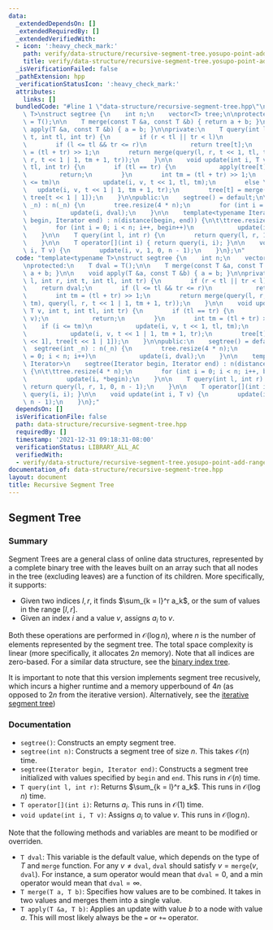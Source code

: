 ```yaml
---
data:
  _extendedDependsOn: []
  _extendedRequiredBy: []
  _extendedVerifiedWith:
  - icon: ':heavy_check_mark:'
    path: verify/data-structure/recursive-segment-tree.yosupo-point-add-range-sum.test.cpp
    title: verify/data-structure/recursive-segment-tree.yosupo-point-add-range-sum.test.cpp
  _isVerificationFailed: false
  _pathExtension: hpp
  _verificationStatusIcon: ':heavy_check_mark:'
  attributes:
    links: []
  bundledCode: "#line 1 \"data-structure/recursive-segment-tree.hpp\"\ntemplate<typename\
    \ T>\nstruct segtree {\n    int n;\n    vector<T> tree;\n\nprotected:\n    T dval\
    \ = T();\n\n    T merge(const T &a, const T &b) { return a + b; }\n\n    void\
    \ apply(T &a, const T &b) { a = b; }\n\nprivate:\n    T query(int l, int r, int\
    \ t, int tl, int tr) {\n        if (r < tl || tr < l)\n            return dval;\n\
    \        if (l <= tl && tr <= r)\n            return tree[t];\n        int tm\
    \ = (tl + tr) >> 1;\n        return merge(query(l, r, t << 1, tl, tm), query(l,\
    \ r, t << 1 | 1, tm + 1, tr));\n    }\n\n    void update(int i, T v, int t, int\
    \ tl, int tr) {\n        if (tl == tr) {\n            apply(tree[t], v);\n   \
    \         return;\n        }\n        int tm = (tl + tr) >> 1;\n        if (i\
    \ <= tm)\n            update(i, v, t << 1, tl, tm);\n        else \n         \
    \   update(i, v, t << 1 | 1, tm + 1, tr);\n        tree[t] = merge(tree[t << 1],\
    \ tree[t << 1 | 1]);\n    }\n\npublic:\n    segtree() = default;\n\n    segtree(int\
    \ _n) : n(_n) {\n        tree.resize(4 * n);\n        for (int i = 0; i < n; i++)\n\
    \            update(i, dval);\n    }\n\n    template<typename Iterator>\n    segtree(Iterator\
    \ begin, Iterator end) : n(distance(begin, end)) {\n\t\ttree.resize(4 * n);\n\
    \        for (int i = 0; i < n; i++, begin++)\n            update(i, *begin);\n\
    \    }\n\n    T query(int l, int r) {\n        return query(l, r, 1, 0, n - 1);\n\
    \    }\n\n    T operator[](int i) { return query(i, i); }\n\n    void update(int\
    \ i, T v) {\n        update(i, v, 1, 0, n - 1);\n    }\n};\n"
  code: "template<typename T>\nstruct segtree {\n    int n;\n    vector<T> tree;\n\
    \nprotected:\n    T dval = T();\n\n    T merge(const T &a, const T &b) { return\
    \ a + b; }\n\n    void apply(T &a, const T &b) { a = b; }\n\nprivate:\n    T query(int\
    \ l, int r, int t, int tl, int tr) {\n        if (r < tl || tr < l)\n        \
    \    return dval;\n        if (l <= tl && tr <= r)\n            return tree[t];\n\
    \        int tm = (tl + tr) >> 1;\n        return merge(query(l, r, t << 1, tl,\
    \ tm), query(l, r, t << 1 | 1, tm + 1, tr));\n    }\n\n    void update(int i,\
    \ T v, int t, int tl, int tr) {\n        if (tl == tr) {\n            apply(tree[t],\
    \ v);\n            return;\n        }\n        int tm = (tl + tr) >> 1;\n    \
    \    if (i <= tm)\n            update(i, v, t << 1, tl, tm);\n        else \n\
    \            update(i, v, t << 1 | 1, tm + 1, tr);\n        tree[t] = merge(tree[t\
    \ << 1], tree[t << 1 | 1]);\n    }\n\npublic:\n    segtree() = default;\n\n  \
    \  segtree(int _n) : n(_n) {\n        tree.resize(4 * n);\n        for (int i\
    \ = 0; i < n; i++)\n            update(i, dval);\n    }\n\n    template<typename\
    \ Iterator>\n    segtree(Iterator begin, Iterator end) : n(distance(begin, end))\
    \ {\n\t\ttree.resize(4 * n);\n        for (int i = 0; i < n; i++, begin++)\n \
    \           update(i, *begin);\n    }\n\n    T query(int l, int r) {\n       \
    \ return query(l, r, 1, 0, n - 1);\n    }\n\n    T operator[](int i) { return\
    \ query(i, i); }\n\n    void update(int i, T v) {\n        update(i, v, 1, 0,\
    \ n - 1);\n    }\n};"
  dependsOn: []
  isVerificationFile: false
  path: data-structure/recursive-segment-tree.hpp
  requiredBy: []
  timestamp: '2021-12-31 09:18:31-08:00'
  verificationStatus: LIBRARY_ALL_AC
  verifiedWith:
  - verify/data-structure/recursive-segment-tree.yosupo-point-add-range-sum.test.cpp
documentation_of: data-structure/recursive-segment-tree.hpp
layout: document
title: Recursive Segment Tree
---
```


## Segment Tree

### Summary

Segment Trees are a general class of online data structures, represented by a complete binary tree with the leaves built on an array such that all nodes in the tree (excluding leaves) are a function of its children. More specifically, it supports:
- Given two indices $l, r$, it finds $\sum_{k = l}^r a_k$, or the sum of values in the range $[l, r]$.
- Given an index $i$ and a value $v$, assigns $a_i$ to $v$. 

Both these operations are performed in $\mathcal{O}(\log n)$, where $n$ is the number of elements represented by the segment tree. The total space complexity is linear (more specifically, it allocates $2n$ memory). Note that all indices are zero-based. For a similar data structure, see the [binary index tree](https://dutinmeow.github.io/library/data-structure/binary-index-tree.hpp). 

It is important to note that this version implements segment tree recusively, which incurs a higher runtime and a memory upperbound of $4n$ (as opposed to $2n$ from the iterative version). Alternatively, see the [iterative segment tree](https://dutinmeow.github.io/library/data-structure/segment-tree.hpp))

### Documentation

- `segtree()`: Constructs an empty segment tree.
- `segtree(int n)`: Constructs a segment tree of size $n$. This takes $\mathcal{O}(n)$ time.
- `segtree(Iterator begin, Iterator end)`: Constructs a segment tree initialized with values specified by $\texttt{begin}$ and $\texttt{end}$. This runs in $\mathcal{O}(n)$ time.
- `T query(int l, int r)`: Returns $\sum_{k = l}^r a_k$. This runs in $\mathcal{O}(\log n)$ time.
- `T operator[](int i)`: Returns $a_i$. This runs in $\mathcal{O}(1)$ time.
- `void update(int i, T v)`: Assigns $a_i$ to value $v$. This runs in $\mathcal{O}(\log n)$. 

Note that the following methods and variables are meant to be modified or overriden. 
- `T dval`: This variable is the default value, which depends on the type of $T$ and $\texttt{merge}$ function. For any $v \neq \texttt{dval}$, $\texttt{dval}$ should satisfy $v = \texttt{merge}(v, \texttt{dval})$. For instance, a sum operator would mean that $\texttt{dval} = 0$, and a min operator would mean that $\texttt{dval} = \infty$. 
- `T merge(T a, T b)`: Specifies how values are to be combined. It takes in two values and merges them into a single value. 
- `T apply(T &a, T b)`: Applies an update with value $b$ to a node with value $a$. This will most likely always be the `=` or `+=` operator. 

